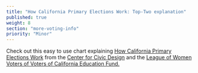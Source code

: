 ```yaml
---
title: "How California Primary Elections Work: Top-Two explanation"
published: true
weight: 8
section: "more-voting-info"
priority: "Minor"
---
```



Check out this easy to use chart explaining [How California Primary Elections Work](https://drive.google.com/file/d/0B1gLDDkIXRfEa0tSX3ZIUkV0WU1TbmIxYWpoQWMtZkJvV19N/view?usp=sharing) from the [Center for Civic Design](http://civicdesign.org/) and the [League of Women Voters of Voters of California Education Fund.](https://cavotes.org/)  